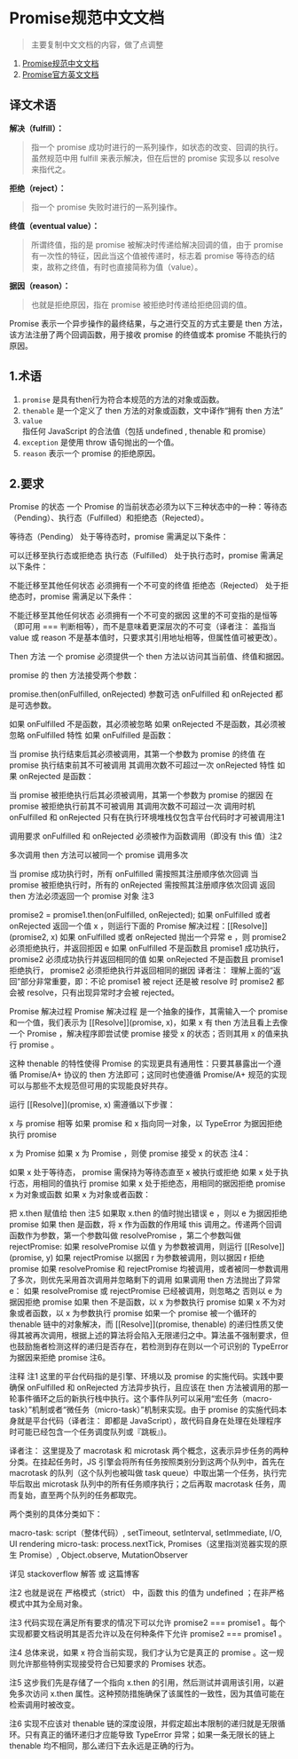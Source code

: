 # Promise规范中文文档
> 主要复制中文文档的内容，做了点调整

1. [Promise规范中文文档](https://malcolmyu.github.io/2015/06/12/Promises-A-Plus/)
2. [Promise官方英文文档](https://promisesaplus.com/)


## 译文术语

**解决（fulfill）：**

> 指一个 promise 成功时进行的一系列操作，如状态的改变、回调的执行。虽然规范中用 fulfill 来表示解决，但在后世的 promise 实现多以 resolve 来指代之。

**拒绝（reject）：**

> 指一个 promise 失败时进行的一系列操作。

**终值（eventual value）：**

> 所谓终值，指的是 promise 被解决时传递给解决回调的值，由于 promise 有一次性的特征，因此当这个值被传递时，标志着 promise 等待态的结束，故称之终值，有时也直接简称为值（value）。

**据因（reason）：**

> 也就是拒绝原因，指在 promise 被拒绝时传递给拒绝回调的值。

Promise 表示一个异步操作的最终结果，与之进行交互的方式主要是 then 方法，该方法注册了两个回调函数，用于接收 promise 的终值或本 promise 不能执行的原因。

## 1.术语

1. `promise` 是具有then行为符合本规范的方法的对象或函数。
2. `thenable` 是一个定义了 then 方法的对象或函数，文中译作“拥有 then 方法”
3. `value` 指任何 JavaScript 的合法值（包括 undefined , thenable 和 promise）
4. `exception` 是使用 throw 语句抛出的一个值。
5. `reason` 表示一个 promise 的拒绝原因。

## 2.要求

Promise 的状态
一个 Promise 的当前状态必须为以下三种状态中的一种：等待态（Pending）、执行态（Fulfilled）和拒绝态（Rejected）。

等待态（Pending）
处于等待态时，promise 需满足以下条件：

可以迁移至执行态或拒绝态
执行态（Fulfilled）
处于执行态时，promise 需满足以下条件：

不能迁移至其他任何状态
必须拥有一个不可变的终值
拒绝态（Rejected）
处于拒绝态时，promise 需满足以下条件：

不能迁移至其他任何状态
必须拥有一个不可变的据因
这里的不可变指的是恒等（即可用 === 判断相等），而不是意味着更深层次的不可变（译者注： 盖指当 value 或 reason 不是基本值时，只要求其引用地址相等，但属性值可被更改）。

Then 方法
一个 promise 必须提供一个 then 方法以访问其当前值、终值和据因。

promise 的 then 方法接受两个参数：

promise.then(onFulfilled, onRejected)
参数可选
onFulfilled 和 onRejected 都是可选参数。

如果 onFulfilled 不是函数，其必须被忽略
如果 onRejected 不是函数，其必须被忽略
onFulfilled 特性
如果 onFulfilled 是函数：

当 promise 执行结束后其必须被调用，其第一个参数为 promise 的终值
在 promise 执行结束前其不可被调用
其调用次数不可超过一次
onRejected 特性
如果 onRejected 是函数：

当 promise 被拒绝执行后其必须被调用，其第一个参数为 promise 的据因
在 promise 被拒绝执行前其不可被调用
其调用次数不可超过一次
调用时机
onFulfilled 和 onRejected 只有在执行环境堆栈仅包含平台代码时才可被调用注1

调用要求
onFulfilled 和 onRejected 必须被作为函数调用（即没有 this 值）注2

多次调用
then 方法可以被同一个 promise 调用多次

当 promise 成功执行时，所有 onFulfilled 需按照其注册顺序依次回调
当 promise 被拒绝执行时，所有的 onRejected 需按照其注册顺序依次回调
返回
then 方法必须返回一个 promise 对象 注3

promise2 = promise1.then(onFulfilled, onRejected);
如果 onFulfilled 或者 onRejected 返回一个值 x ，则运行下面的 Promise 解决过程：[[Resolve]](promise2, x)
如果 onFulfilled 或者 onRejected 抛出一个异常 e ，则 promise2 必须拒绝执行，并返回拒因 e
如果 onFulfilled 不是函数且 promise1 成功执行， promise2 必须成功执行并返回相同的值
如果 onRejected 不是函数且 promise1 拒绝执行， promise2 必须拒绝执行并返回相同的据因
译者注： 理解上面的“返回”部分非常重要，即：不论 promise1 被 reject 还是被 resolve 时 promise2 都会被 resolve，只有出现异常时才会被 rejected。

Promise 解决过程
Promise 解决过程 是一个抽象的操作，其需输入一个 promise 和一个值，我们表示为 [[Resolve]](promise, x)，如果 x 有 then 方法且看上去像一个 Promise ，解决程序即尝试使 promise 接受 x 的状态；否则其用 x 的值来执行 promise 。

这种 thenable 的特性使得 Promise 的实现更具有通用性：只要其暴露出一个遵循 Promise/A+ 协议的 then 方法即可；这同时也使遵循 Promise/A+ 规范的实现可以与那些不太规范但可用的实现能良好共存。

运行 [[Resolve]](promise, x) 需遵循以下步骤：

x 与 promise 相等
如果 promise 和 x 指向同一对象，以 TypeError 为据因拒绝执行 promise

x 为 Promise
如果 x 为 Promise ，则使 promise 接受 x 的状态 注4：

如果 x 处于等待态， promise 需保持为等待态直至 x 被执行或拒绝
如果 x 处于执行态，用相同的值执行 promise
如果 x 处于拒绝态，用相同的据因拒绝 promise
x 为对象或函数
如果 x 为对象或者函数：

把 x.then 赋值给 then 注5
如果取 x.then 的值时抛出错误 e ，则以 e 为据因拒绝 promise
如果 then 是函数，将 x 作为函数的作用域 this 调用之。传递两个回调函数作为参数，第一个参数叫做 resolvePromise ，第二个参数叫做 rejectPromise:
如果 resolvePromise 以值 y 为参数被调用，则运行 [[Resolve]](promise, y)
如果 rejectPromise 以据因 r 为参数被调用，则以据因 r 拒绝 promise
如果 resolvePromise 和 rejectPromise 均被调用，或者被同一参数调用了多次，则优先采用首次调用并忽略剩下的调用
如果调用 then 方法抛出了异常 e：
如果 resolvePromise 或 rejectPromise 已经被调用，则忽略之
否则以 e 为据因拒绝 promise
如果 then 不是函数，以 x 为参数执行 promise
如果 x 不为对象或者函数，以 x 为参数执行 promise
如果一个 promise 被一个循环的 thenable 链中的对象解决，而 [[Resolve]](promise, thenable) 的递归性质又使得其被再次调用，根据上述的算法将会陷入无限递归之中。算法虽不强制要求，但也鼓励施者检测这样的递归是否存在，若检测到存在则以一个可识别的 TypeError 为据因来拒绝 promise 注6。

注释
注1 这里的平台代码指的是引擎、环境以及 promise 的实施代码。实践中要确保 onFulfilled 和 onRejected 方法异步执行，且应该在 then 方法被调用的那一轮事件循环之后的新执行栈中执行。这个事件队列可以采用“宏任务（macro-task）”机制或者“微任务（micro-task）”机制来实现。由于 promise 的实施代码本身就是平台代码（译者注： 即都是 JavaScript），故代码自身在处理在处理程序时可能已经包含一个任务调度队列或『跳板』)。

译者注： 这里提及了 macrotask 和 microtask 两个概念，这表示异步任务的两种分类。在挂起任务时，JS 引擎会将所有任务按照类别分到这两个队列中，首先在 macrotask 的队列（这个队列也被叫做 task queue）中取出第一个任务，执行完毕后取出 microtask 队列中的所有任务顺序执行；之后再取 macrotask 任务，周而复始，直至两个队列的任务都取完。

两个类别的具体分类如下：

macro-task: script（整体代码）, setTimeout, setInterval, setImmediate, I/O, UI rendering
micro-task: process.nextTick, Promises（这里指浏览器实现的原生 Promise）, Object.observe, MutationObserver

详见 stackoverflow 解答 或 这篇博客

注2 也就是说在 严格模式（strict） 中，函数 this 的值为 undefined ；在非严格模式中其为全局对象。

注3 代码实现在满足所有要求的情况下可以允许 promise2 === promise1 。每个实现都要文档说明其是否允许以及在何种条件下允许 promise2 === promise1 。

注4 总体来说，如果 x 符合当前实现，我们才认为它是真正的 promise 。这一规则允许那些特例实现接受符合已知要求的 Promises 状态。

注5 这步我们先是存储了一个指向 x.then 的引用，然后测试并调用该引用，以避免多次访问 x.then 属性。这种预防措施确保了该属性的一致性，因为其值可能在检索调用时被改变。

注6 实现不应该对 thenable 链的深度设限，并假定超出本限制的递归就是无限循环。只有真正的循环递归才应能导致 TypeError 异常；如果一条无限长的链上 thenable 均不相同，那么递归下去永远是正确的行为。